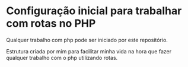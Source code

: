 # Configuração inicial para trabalhar com rotas no PHP

Qualquer trabalho com php pode ser iniciado por este repositório.

Estrutura criada por mim para facilitar minha vida na hora que fazer qualquer trabalho com o php utilizando rotas.

